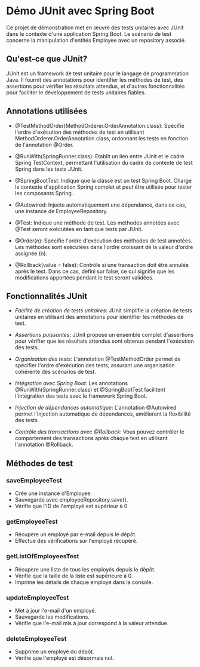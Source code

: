 # Démo JUnit avec Spring Boot

Ce projet de démonstration met en œuvre des tests unitaires avec JUnit dans le contexte d'une application Spring Boot. Le scénario de test concerne la manipulation d'entités Employee avec un repository associé.

## Qu'est-ce que JUnit?

JUnit est un framework de test unitaire pour le langage de programmation Java. Il fournit des annotations pour identifier les méthodes de test, des assertions pour vérifier les résultats attendus, et d'autres fonctionnalités pour faciliter le développement de tests unitaires fiables.

## Annotations utilisées

- @TestMethodOrder(MethodOrderer.OrderAnnotation.class): Spécifie l'ordre d'exécution des méthodes de test en utilisant MethodOrderer.OrderAnnotation.class, ordonnant les tests en fonction de l'annotation @Order.

- @RunWith(SpringRunner.class): Établit un lien entre JUnit et le cadre Spring TestContext, permettant l'utilisation du cadre de contexte de test Spring dans les tests JUnit.

- @SpringBootTest: Indique que la classe est un test Spring Boot. Charge le contexte d'application Spring complet et peut être utilisée pour tester les composants Spring.

- @Autowired: Injecte automatiquement une dépendance, dans ce cas, une instance de EmployeeRepository.

- @Test: Indique une méthode de test. Les méthodes annotées avec @Test seront exécutées en tant que tests par JUnit.

- @Order(n): Spécifie l'ordre d'exécution des méthodes de test annotées. Les méthodes sont exécutées dans l'ordre croissant de la valeur d'ordre assignée (n).

- @Rollback(value = false): Contrôle si une transaction doit être annulée après le test. Dans ce cas, défini sur false, ce qui signifie que les modifications apportées pendant le test seront validées.

## Fonctionnalités JUnit

- *Facilité de création de tests unitaires*: JUnit simplifie la création de tests unitaires en utilisant des annotations pour identifier les méthodes de test.

- *Assertions puissantes*: JUnit propose un ensemble complet d'assertions pour vérifier que les résultats attendus sont obtenus pendant l'exécution des tests.

- *Organisation des tests*: L'annotation @TestMethodOrder permet de spécifier l'ordre d'exécution des tests, assurant une organisation cohérente des scénarios de test.

- *Intégration avec Spring Boot*: Les annotations @RunWith(SpringRunner.class) et @SpringBootTest facilitent l'intégration des tests avec le framework Spring Boot.

- *Injection de dépendances automatique*: L'annotation @Autowired permet l'injection automatique de dépendances, améliorant la flexibilité des tests.

- *Contrôle des transactions avec @Rollback*: Vous pouvez contrôler le comportement des transactions après chaque test en utilisant l'annotation @Rollback.

## Méthodes de test

### saveEmployeeTest

- Crée une instance d'Employee.
- Sauvegarde avec employeeRepository.save().
- Vérifie que l'ID de l'employé est supérieur à 0.

### getEmployeeTest

- Récupère un employé par e-mail depuis le dépôt.
- Effectue des vérifications sur l'employé récupéré.

### getListOfEmployeesTest

- Récupère une liste de tous les employés depuis le dépôt.
- Vérifie que la taille de la liste est supérieure à 0.
- Imprime les détails de chaque employé dans la console.

### updateEmployeeTest

- Met à jour l'e-mail d'un employé.
- Sauvegarde les modifications.
- Vérifie que l'e-mail mis à jour correspond à la valeur attendue.

### deleteEmployeeTest

- Supprime un employé du dépôt.
- Vérifie que l'employé est désormais nul.
